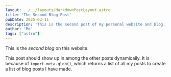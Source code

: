 ```yaml
---
layout: ../../layouts/MarkdownPostLayout.astro
title: 'The Second Blog Post'
pubDate: 2025-03-11
description: 'This is the second post of my personal website and blog.'
author: 'Me'
tags: ["astro"]
---
```

This is the _second blog_ on this website.

This post should show up in among the other posts dynamically. It is because of `import.meta.glob()`, which returns a list of all my posts to create a list of blog posts I have made.